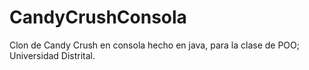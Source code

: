 # CandyCrushConsola
Clon de Candy Crush en consola hecho en java, para la clase de POO; Universidad Distrital.
